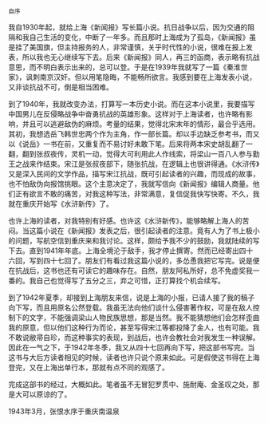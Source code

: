     自序 

   我自1930年起，就给上海《新闻报》写长篇小说。抗日战争以后，因为交通的阻隔和我自己生活的变化，中断了一年多。而且那时上海成为了孤岛，《新闻报》虽是挂了美国旗，但主持报务的人，非常谨慎，关乎时代性的小说，很难在报上发表，所以我也无心继续写下去。后来《新闻报》同人，再三的函商，表示略有抗战意思，而不明白表示出来的，总可以登。于是在1939年我就写了一篇《秦淮世家》，讽刺南京汉奸。但以用笔隐晦，不能畅所欲言。我感到要在上海发表小说，又非谈抗战不可，倒是相当困难。

   到了1940年，我就改变办法，打算写一本历史小说。而在这本小说里，我要描写中国男儿在反侵略战争中奋勇抗战的英雄形象。这样对于上海读者，也许略有影响，并且可以逃避敌伪的麻烦。考量的结果，觉得北宋末年的情形，最合乎选用。其初，我想选岳飞韩世忠两个作为主角，作一部长篇。却以手边缺乏参考书，而又以《说岳》一书在前，又重复而不易讨好未敢下笔。后来将两本宋史胡乱翻了一翻，翻到张叔夜传，灵机一动，觉得大可利用此人作线索，将梁山一百八人参与勤王之战来作结束。宋江是张叔夜部下，随张抗战，在逻辑上也很讲得通。《水浒传》又是深入民间的文学作品，描写宋江抗战，既可引起读者的兴趣，而现成的故事，也不怕敌伪向报馆挑眼。这个主意决定了，我就写信向《新闻报》编辑人商量。他们正有欲言不敢的痛苦，对我这种写法，非常满意，复信促我快写快寄。不久，我就在重庆开始写《水浒新传》了。

   也许上海的读者，对我特别有好感。也许这《水浒新传》，能够略解上海人的苦闷。当这篇小说在《新闻报》发表之后，很引起读者的注意。竟有人为了书上极小的问题，写航空信到重庆来和我讨论。这样，颇给予我不少的鼓励，我就陆续的写下去。直到1941年年底。上海全境沦于敌手，我才停止撰寄。然而已经寄出四十六回，写到四十七回了。朋友们有看过我这篇小说的，多怂恿我把它写完。说是便在抗战后，这书也还有可读它的趣味存在。自然，朋友阿私所好，总不免虚奖我一番的。我自己也觉得写了五分之三，弃之可惜，正打算找个机会续写。

   到了1942年夏季，却接到上海朋友来信，说是上海的小报，已请人接了我的稿子向下写，而且用原名公然登载。我虽无法向他们谈什么侵害著作权，可是在敌人控制下的文字，不能强调梁山人物民族思想，那是当然。我不能猜想他们会怎样歪曲我的原意，但以他们这种行为而论，甚至写得宋江等都投降了金人，也有可能。我不敢说敝帚自珍，而这种事实的表现，到战后，也许会教社会对我发生一种误解。因此在一气之下，于1942年冬季，我又从四十七回再向下写，把这部书写完。当这书与大后方读者相见的时候，读者也许只说个原来如此。可是假使这书得在上海登完，又在上海出单行本，那就有点不同的观感了。

   完成这部书的经过，大概如此。笔者虽不无冒犯罗贯中、施耐庵、金圣叹之处，那是大可以原谅的了。

   1943年3月，张恨水序于重庆南温泉

